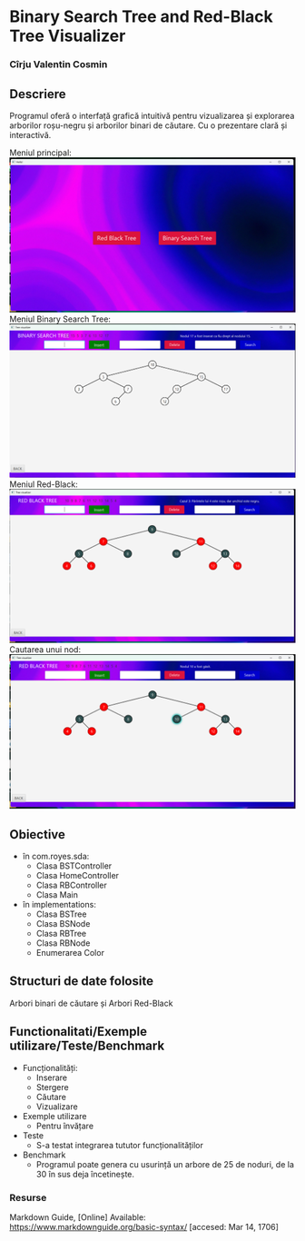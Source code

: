 # Binary Search Tree and Red-Black Tree Visualizer

### Cîrju Valentin Cosmin

## Descriere

Programul oferă o interfață grafică intuitivă pentru vizualizarea și
explorarea arborilor roșu-negru și arborilor binari de căutare. Cu o
prezentare clară și interactivă.

Meniul principal:
![menu](/src/main/resources/com/royes/sda/main.png)
Meniul Binary Search Tree:
![menu](/src/main/resources/com/royes/sda/bst.png)
Meniul Red-Black:
![menu](/src/main/resources/com/royes/sda/redblack.png)
Cautarea unui nod:
![menu](/src/main/resources/com/royes/sda/search.png)

## Obiective

- în com.royes.sda:
  - Clasa BSTController
  - Clasa HomeController
  - Clasa RBController
  - Clasa Main
- în implementations:
  - Clasa BSTree
  - Clasa BSNode
  - Clasa RBTree
  - Clasa RBNode
  - Enumerarea Color

## Structuri de date folosite

Arbori binari de căutare și Arbori Red-Black

## Functionalitati/Exemple utilizare/Teste/Benchmark

- Funcționalități:
  - Inserare
  - Stergere
  - Căutare
  - Vizualizare
- Exemple utilizare
  - Pentru învățare
- Teste
  - S-a testat integrarea tututor funcționalităților
- Benchmark
  - Programul poate genera cu usurință un arbore de 25 de noduri, de la 30 în sus deja încetinește.

### Resurse

Markdown Guide, [Online] Available: https://www.markdownguide.org/basic-syntax/ [accesed: Mar 14, 1706]
